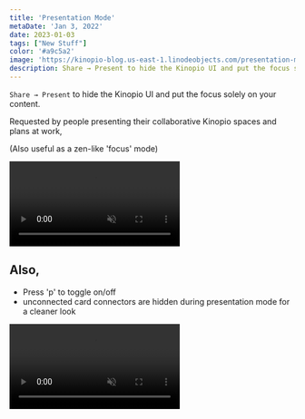 ```yaml
---
title: 'Presentation Mode'
metaDate: 'Jan 3, 2022'
date: 2023-01-03
tags: ["New Stuff"]
color: '#a9c5a2'
image: 'https://kinopio-blog.us-east-1.linodeobjects.com/presentation-mode-thumbnail.png'
description: Share → Present to hide the Kinopio UI and put the focus solely on your content
---
```


`Share → Present` to hide the Kinopio UI and put the focus solely on your content.

Requested by people presenting their collaborative Kinopio spaces and plans at work,

(Also useful as a zen-like 'focus' mode)

<p>
<video class="wide" autoplay loop muted playsinline>
  <source src="https://updates.kinopio.club/presentation-mode.mp4">
</video>
</p>

## Also,

- Press 'p' to toggle on/off
- unconnected card connectors are hidden during presentation mode for a cleaner look

<p>
<video class="" autoplay loop muted playsinline>
  <source src="https://updates.kinopio.club/presentation-mode-followup.mp4">
</video>
</p>
